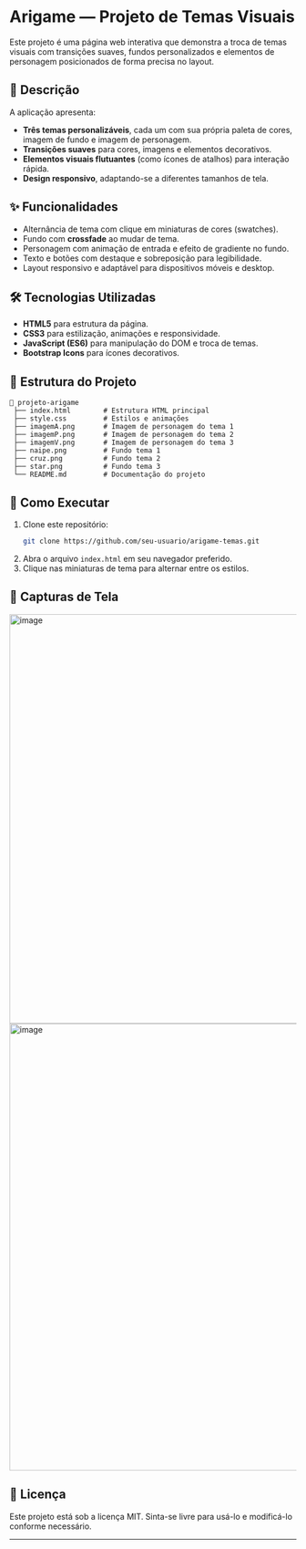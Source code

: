 # Arigame — Projeto de Temas Visuais

Este projeto é uma página web interativa que demonstra a troca de temas visuais com transições suaves, fundos personalizados e elementos de personagem posicionados de forma precisa no layout.

## 📜 Descrição
A aplicação apresenta:
- **Três temas personalizáveis**, cada um com sua própria paleta de cores, imagem de fundo e imagem de personagem.
- **Transições suaves** para cores, imagens e elementos decorativos.
- **Elementos visuais flutuantes** (como ícones de atalhos) para interação rápida.
- **Design responsivo**, adaptando-se a diferentes tamanhos de tela.

## ✨ Funcionalidades
- Alternância de tema com clique em miniaturas de cores (swatches).
- Fundo com **crossfade** ao mudar de tema.
- Personagem com animação de entrada e efeito de gradiente no fundo.
- Texto e botões com destaque e sobreposição para legibilidade.
- Layout responsivo e adaptável para dispositivos móveis e desktop.

## 🛠️ Tecnologias Utilizadas
- **HTML5** para estrutura da página.
- **CSS3** para estilização, animações e responsividade.
- **JavaScript (ES6)** para manipulação do DOM e troca de temas.
- **Bootstrap Icons** para ícones decorativos.

## 📂 Estrutura do Projeto
```
📁 projeto-arigame
 ├── index.html        # Estrutura HTML principal
 ├── style.css         # Estilos e animações
 ├── imagemA.png       # Imagem de personagem do tema 1
 ├── imagemP.png       # Imagem de personagem do tema 2
 ├── imagemV.png       # Imagem de personagem do tema 3
 ├── naipe.png         # Fundo tema 1
 ├── cruz.png          # Fundo tema 2
 ├── star.png          # Fundo tema 3
 └── README.md         # Documentação do projeto
```

## 🚀 Como Executar
1. Clone este repositório:
   ```bash
   git clone https://github.com/seu-usuario/arigame-temas.git
   ```
2. Abra o arquivo `index.html` em seu navegador preferido.
3. Clique nas miniaturas de tema para alternar entre os estilos.

## 📸 Capturas de Tela
<img width="1224" height="718" alt="image" src="https://github.com/user-attachments/assets/642e5d43-55c4-4b38-ab95-6bcfad200f9f" />
<img width="1296" height="784" alt="image" src="https://github.com/user-attachments/assets/e8631ee6-4fca-4520-b5dd-8f5285385bc4" />


## 📄 Licença
Este projeto está sob a licença MIT. Sinta-se livre para usá-lo e modificá-lo conforme necessário.

---
